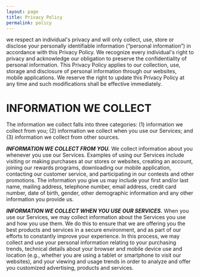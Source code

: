 ```yaml
---
layout: page
title: Privacy Policy
permalink: policy
---
```

  we respect an individual's privacy and will only collect, use, store or disclose your personally identifiable information (“personal information”) in accordance with this Privacy Policy. We recognize every individual's right to privacy and acknowledge our obligation to preserve the confidentiality of personal information. This Privacy Policy applies to our collection, use, storage and disclosure of personal information through our websites, mobile applications. We reserve the right to update this Privacy Policy at any time and such modifications shall be effective immediately.

  
<h1>INFORMATION WE COLLECT</h1>

The information we collect falls into three categories: (1) information we collect from you; (2) information we collect when you use our Services; and (3) information we collect from other sources.

<strong><em>INFORMATION WE COLLECT FROM YOU.</em></strong> We collect information about you whenever you use our Services. Examples of using our Services include visiting or making purchases at our stores or websites, creating an account, joining our rewards programs, downloading our mobile application, contacting our customer service, and participating in our contests and other promotions.
The information you give us may include your first and/or last name, mailing address, telephone number, email address, credit card number, date of birth, gender, other demographic information and any other information you provide us.

<strong><em>INFORMATION WE COLLECT WHEN YOU USE OUR SERVICES.</em></strong> When you use our Services, we may collect information about the Services you use and how you use them. We do this to ensure that we are offering you the best products and services in a secure environment, and as part of our efforts to constantly improve your experience. In this process, we may collect and use your personal information relating to your purchasing trends, technical details about your browser and mobile device use and location (e.g., whether you are using a tablet or smartphone to visit our websites), and your viewing and usage trends in order to analyze and offer you customized advertising, products and services.